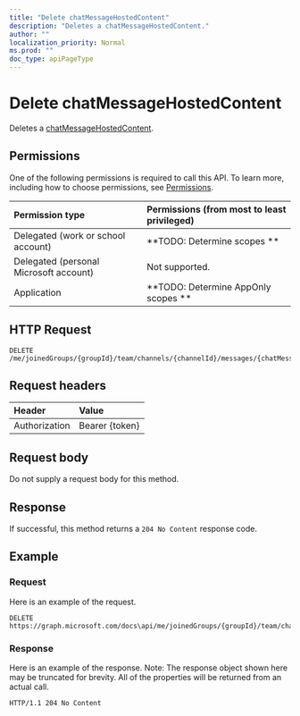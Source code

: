 ```yaml
---
title: "Delete chatMessageHostedContent"
description: "Deletes a chatMessageHostedContent."
author: ""
localization_priority: Normal
ms.prod: ""
doc_type: apiPageType
---
```


# Delete chatMessageHostedContent

Deletes a [chatMessageHostedContent](../resources/chatmessagehostedcontent.md).

## Permissions
One of the following permissions is required to call this API. To learn more, including how to choose permissions, see [Permissions](/concepts/permissions-reference.md).

|Permission type|Permissions (from most to least privileged)|
|:---|:---|
|Delegated (work or school account)|**TODO: Determine scopes **|
|Delegated (personal Microsoft account)|Not supported.|
|Application|**TODO: Determine AppOnly scopes **|

## HTTP Request
<!-- {
  "blockType": "ignored"
}
-->
``` http
DELETE /me/joinedGroups/{groupId}/team/channels/{channelId}/messages/{chatMessageId}/hostedContents/{chatMessageHostedContentId}
```

## Request headers
|Header|Value|
|:---|:---|
|Authorization|Bearer {token}|

## Request body
Do not supply a request body for this method.

## Response
If successful, this method returns a `204 No Content` response code.

## Example

### Request
Here is an example of the request.
<!-- {
  "blockType": "request",
  "name": "delete_chatmessagehostedcontent"
}
-->
``` http
DELETE https://graph.microsoft.com/docs\api/me/joinedGroups/{groupId}/team/channels/{channelId}/messages/{chatMessageId}/hostedContents/{chatMessageHostedContentId}
```

### Response
Here is an example of the response. Note: The response object shown here may be truncated for brevity. All of the properties will be returned from an actual call.
<!-- {
  "blockType": "response",
  "truncated": true
}
-->
``` http
HTTP/1.1 204 No Content
```

